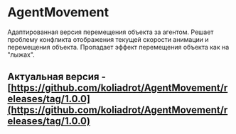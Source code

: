 # AgentMovement
Адаптированная версия перемещения объекта за агентом. Решает проблему конфликта отображения текущей скорости анимации и перемещения объекта. Пропадает эффект перемещения объекта как на "лыжах".
## Актуальная версия - [https://github.com/koliadrot/AgentMovement/releases/tag/1.0.0](https://github.com/koliadrot/AgentMovement/releases/tag/1.0.0)
